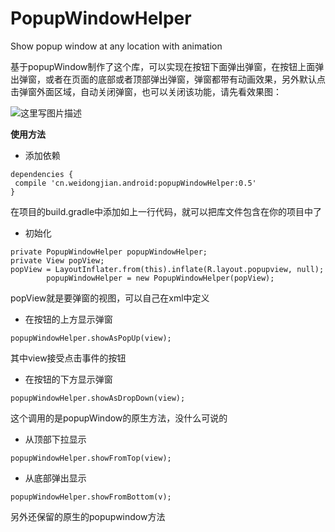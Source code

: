 # PopupWindowHelper
Show popup window at any location with animation

基于popupWindow制作了这个库，可以实现在按钮下面弹出弹窗，在按钮上面弹出弹窗，或者在页面的底部或者顶部弹出弹窗，弹窗都带有动画效果，另外默认点击弹窗外面区域，自动关闭弹窗，也可以关闭该功能，请先看效果图：

![这里写图片描述](https://raw.githubusercontent.com/weidongjian/PopupWindowHelper/master/art/screenShot.gif)

**使用方法**

- 添加依赖
```
dependencies {
 compile 'cn.weidongjian.android:popupWindowHelper:0.5'
}
```
在项目的build.gradle中添加如上一行代码，就可以把库文件包含在你的项目中了

 - 初始化
```
private PopupWindowHelper popupWindowHelper;
private View popView;
popView = LayoutInflater.from(this).inflate(R.layout.popupview, null);
        popupWindowHelper = new PopupWindowHelper(popView);
```
popView就是要弹窗的视图，可以自己在xml中定义

- 在按钮的上方显示弹窗

```
popupWindowHelper.showAsPopUp(view);
```

其中view接受点击事件的按钮

- 在按钮的下方显示弹窗

```
popupWindowHelper.showAsDropDown(view);
```
这个调用的是popupWindow的原生方法，没什么可说的

- 从顶部下拉显示

```
popupWindowHelper.showFromTop(view);
```

- 从底部弹出显示

```
popupWindowHelper.showFromBottom(v);
```

另外还保留的原生的popupwindow方法
